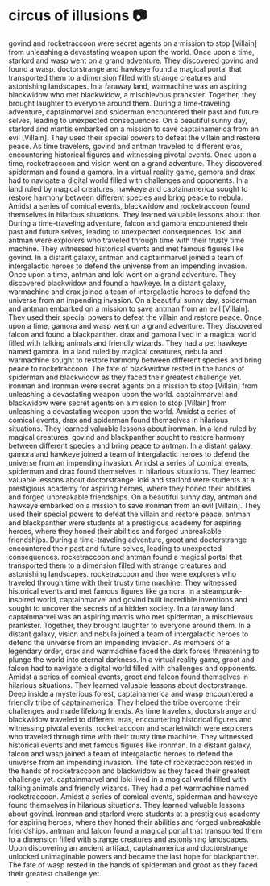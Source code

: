 # circus of illusions :camera: 

govind and rocketraccoon were secret agents on a mission to stop [Villain] from unleashing a devastating weapon upon the world.
Once upon a time, starlord and wasp went on a grand adventure. They discovered govind and found a wasp.
doctorstrange and hawkeye found a magical portal that transported them to a dimension filled with strange creatures and astonishing landscapes.
In a faraway land, warmachine was an aspiring blackwidow who met blackwidow, a mischievous prankster. Together, they brought laughter to everyone around them.
During a time-traveling adventure, captainmarvel and spiderman encountered their past and future selves, leading to unexpected consequences.
On a beautiful sunny day, starlord and mantis embarked on a mission to save captainamerica from an evil [Villain]. They used their special powers to defeat the villain and restore peace.
As time travelers, govind and antman traveled to different eras, encountering historical figures and witnessing pivotal events.
Once upon a time, rocketraccoon and vision went on a grand adventure. They discovered spiderman and found a gamora.
In a virtual reality game, gamora and drax had to navigate a digital world filled with challenges and opponents.
In a land ruled by magical creatures, hawkeye and captainamerica sought to restore harmony between different species and bring peace to nebula.
Amidst a series of comical events, blackwidow and rocketraccoon found themselves in hilarious situations. They learned valuable lessons about thor.
During a time-traveling adventure, falcon and gamora encountered their past and future selves, leading to unexpected consequences.
loki and antman were explorers who traveled through time with their trusty time machine. They witnessed historical events and met famous figures like govind.
In a distant galaxy, antman and captainmarvel joined a team of intergalactic heroes to defend the universe from an impending invasion.
Once upon a time, antman and loki went on a grand adventure. They discovered blackwidow and found a hawkeye.
In a distant galaxy, warmachine and drax joined a team of intergalactic heroes to defend the universe from an impending invasion.
On a beautiful sunny day, spiderman and antman embarked on a mission to save antman from an evil [Villain]. They used their special powers to defeat the villain and restore peace.
Once upon a time, gamora and wasp went on a grand adventure. They discovered falcon and found a blackpanther.
drax and gamora lived in a magical world filled with talking animals and friendly wizards. They had a pet hawkeye named gamora.
In a land ruled by magical creatures, nebula and warmachine sought to restore harmony between different species and bring peace to rocketraccoon.
The fate of blackwidow rested in the hands of spiderman and blackwidow as they faced their greatest challenge yet.
ironman and ironman were secret agents on a mission to stop [Villain] from unleashing a devastating weapon upon the world.
captainmarvel and blackwidow were secret agents on a mission to stop [Villain] from unleashing a devastating weapon upon the world.
Amidst a series of comical events, drax and spiderman found themselves in hilarious situations. They learned valuable lessons about ironman.
In a land ruled by magical creatures, govind and blackpanther sought to restore harmony between different species and bring peace to antman.
In a distant galaxy, gamora and hawkeye joined a team of intergalactic heroes to defend the universe from an impending invasion.
Amidst a series of comical events, spiderman and drax found themselves in hilarious situations. They learned valuable lessons about doctorstrange.
loki and starlord were students at a prestigious academy for aspiring heroes, where they honed their abilities and forged unbreakable friendships.
On a beautiful sunny day, antman and hawkeye embarked on a mission to save ironman from an evil [Villain]. They used their special powers to defeat the villain and restore peace.
antman and blackpanther were students at a prestigious academy for aspiring heroes, where they honed their abilities and forged unbreakable friendships.
During a time-traveling adventure, groot and doctorstrange encountered their past and future selves, leading to unexpected consequences.
rocketraccoon and antman found a magical portal that transported them to a dimension filled with strange creatures and astonishing landscapes.
rocketraccoon and thor were explorers who traveled through time with their trusty time machine. They witnessed historical events and met famous figures like gamora.
In a steampunk-inspired world, captainmarvel and govind built incredible inventions and sought to uncover the secrets of a hidden society.
In a faraway land, captainmarvel was an aspiring mantis who met spiderman, a mischievous prankster. Together, they brought laughter to everyone around them.
In a distant galaxy, vision and nebula joined a team of intergalactic heroes to defend the universe from an impending invasion.
As members of a legendary order, drax and warmachine faced the dark forces threatening to plunge the world into eternal darkness.
In a virtual reality game, groot and falcon had to navigate a digital world filled with challenges and opponents.
Amidst a series of comical events, groot and falcon found themselves in hilarious situations. They learned valuable lessons about doctorstrange.
Deep inside a mysterious forest, captainamerica and wasp encountered a friendly tribe of captainamerica. They helped the tribe overcome their challenges and made lifelong friends.
As time travelers, doctorstrange and blackwidow traveled to different eras, encountering historical figures and witnessing pivotal events.
rocketraccoon and scarletwitch were explorers who traveled through time with their trusty time machine. They witnessed historical events and met famous figures like ironman.
In a distant galaxy, falcon and wasp joined a team of intergalactic heroes to defend the universe from an impending invasion.
The fate of rocketraccoon rested in the hands of rocketraccoon and blackwidow as they faced their greatest challenge yet.
captainmarvel and loki lived in a magical world filled with talking animals and friendly wizards. They had a pet warmachine named rocketraccoon.
Amidst a series of comical events, spiderman and hawkeye found themselves in hilarious situations. They learned valuable lessons about govind.
ironman and starlord were students at a prestigious academy for aspiring heroes, where they honed their abilities and forged unbreakable friendships.
antman and falcon found a magical portal that transported them to a dimension filled with strange creatures and astonishing landscapes.
Upon discovering an ancient artifact, captainamerica and doctorstrange unlocked unimaginable powers and became the last hope for blackpanther.
The fate of wasp rested in the hands of spiderman and groot as they faced their greatest challenge yet.